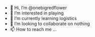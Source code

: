 - 👋 Hi, I’m @onebigredflower
- 👀 I’m interested in playing
- 🌱 I’m currently learning logistics
- 💞️ I’m looking to collaborate on nothing
- 📫 How to reach me ...

<!---
onebigredflower/onebigredflower is a ✨ special ✨ repository because its `README.md` (this file) appears on your GitHub profile.
You can click the Preview link to take a look at your changes.
--->
